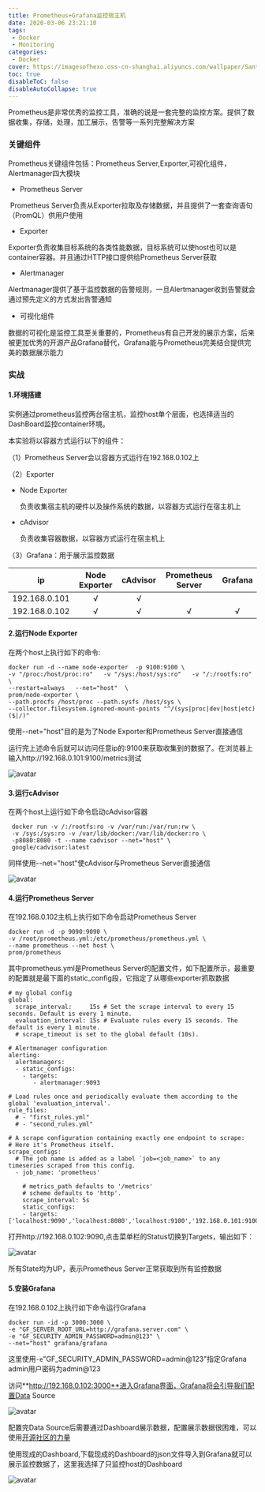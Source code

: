 ```yaml
---
title: Prometheus+Grafana监控宿主机
date: 2020-03-06 23:21:10
tags:
 - Docker
 - Monitoring
categories:
 - Docker
cover: https://imagesofhexo.oss-cn-shanghai.aliyuncs.com/wallpaper/SantaElena_ZH-CN8036210800_1920x1080.jpg
toc: true
disableToC: false
disableAutoCollapse: true
---
```


Prometheus是非常优秀的监控工具，准确的说是一套完整的监控方案。提供了数据收集，存储，处理，加工展示，告警等一系列完整解决方案

<!--more-->



### 关键组件

Prometheus关键组件包括：Prometheus Server,Exporter,可视化组件，Alertmanager四大模块

- Prometheus Server

​       Prometheus Server负责从Exporter拉取及存储数据，并且提供了一套查询语句（PromQL）供用户使用

- Exporter

Exporter负责收集目标系统的各类性能数据，目标系统可以使host也可以是container容器。并且通过HTTP接口提供给Prometheus Server获取

- Alertmanager

Alertmanager提供了基于监控数据的告警规则，一旦Alertmanager收到告警就会通过预先定义的方式发出告警通知

- 可视化组件

数据的可视化是监控工具至关重要的，Prometheus有自己开发的展示方案，后来被更加优秀的开源产品Grafana替代，Grafana能与Prometheus完美结合提供完美的数据展示能力



### 实战 

#### 1.环境搭建

实例通过prometheus监控两台宿主机，监控host单个层面，也选择适当的DashBoard监控container环境。

本实验将以容器方式运行以下的组件：

（1）Prometheus Server会以容器方式运行在192.168.0.102上

（2）Exporter

- Node Exporter 

  负责收集宿主机的硬件以及操作系统的数据，以容器方式运行在宿主机上

- cAdvisor

  负责收集容器数据，以容器方式运行在宿主机上   

（3）Grafana：用于展示监控数据

|      ip       | Node Exporter   | cAdvisor | Prometheus Server | Grafana |
| :-----------: | :-------------: | :------: | :---------------: | :-----: |
| 192.168.0.101 |        √        |    √     |                   |         |
| 192.168.0.102 |        √        |    √     |         √         |    √    |



#### 2.运行Node Exporter

在两个host上执行如下的命令:

```
docker run -d --name node-exporter  -p 9100:9100 \
-v "/proc:/host/proc:ro"   -v "/sys:/host/sys:ro"   -v "/:/rootfs:ro" \
--restart=always   --net="host"  \
prom/node-exporter \ 
--path.procfs /host/proc --path.sysfs /host/sys \
--collector.filesystem.ignored-mount-points "^/(sys|proc|dev|host|etc)($|/)" 
```

使用--net="host"目的是为了Node Exporter和Prometheus Server直接通信

运行完上述命令后就可以访问任意ip的:9100来获取收集到的数据了。在浏览器上输入http://192.168.0.101:9100/metrics测试

![avatar](https://imagesofhexo.oss-cn-shanghai.aliyuncs.com/hexo-pic/prometheus/9100.png)

#### 3.运行cAdvisor

在两个host上运行如下命令启动cAdvisor容器

```
 docker run -v /:/rootfs:ro -v /var/run:/var/run:rw \
 -v /sys:/sys:ro -v /var/lib/docker:/var/lib/docker:ro \
 -p8080:8080 -t --name cadvisor --net="host" \
 google/cadvisor:latest
```

同样使用--net="host"使cAdvisor与Prometheus Server直接通信

![avatar](https://imagesofhexo.oss-cn-shanghai.aliyuncs.com/hexo-pic/prometheus/8080.png)

#### 4.运行Prometheus Server

在192.168.0.102主机上执行如下命令启动Prometheus Server

```
docker run -d -p 9090:9090 \ 
-v /root/prometheus.yml:/etc/prometheus/prometheus.yml \
--name prometheus --net host \
prom/prometheus
```

其中prometheus.yml是Prometheus Server的配置文件，如下配置所示，最重要的配置就是最下面的static_config段，它指定了从哪些exporter抓取数据

```
# my global config
global:
  scrape_interval:     15s # Set the scrape interval to every 15 seconds. Default is every 1 minute.
  evaluation_interval: 15s # Evaluate rules every 15 seconds. The default is every 1 minute.
  # scrape_timeout is set to the global default (10s).
 
# Alertmanager configuration
alerting:
  alertmanagers:
  - static_configs:
    - targets:
       - alertmanager:9093
 
# Load rules once and periodically evaluate them according to the global 'evaluation_interval'.
rule_files:
  # - "first_rules.yml"
  # - "second_rules.yml"
 
# A scrape configuration containing exactly one endpoint to scrape:
# Here it's Prometheus itself.
scrape_configs:
  # The job name is added as a label `job=<job_name>` to any timeseries scraped from this config.
  - job_name: 'prometheus'
 
    # metrics_path defaults to '/metrics'
    # scheme defaults to 'http'.
    scrape_interval: 5s
    static_configs:
    - targets: ['localhost:9090','localhost:8080','localhost:9100','192.168.0.101:9100','192.168.0.101:8080']

```

打开http://192.168.0.102:9090,点击菜单栏的Status切换到Targets，输出如下：

![avatar](https://imagesofhexo.oss-cn-shanghai.aliyuncs.com/hexo-pic/prometheus/9090.png)

所有State均为UP，表示Prometheus Server正常获取到所有监控数据

#### 5.安装Grafana

在192.168.0.102上执行如下命令运行Grafana

```
docker run -id -p 3000:3000 \ 
-e "GF_SERVER_ROOT_URL=http://grafana.server.com" \
-e "GF_SECURITY_ADMIN_PASSWORD=admin@123" \
--net="host" grafana/grafana
```

这里使用`-e`"GF_SECURITY_ADMIN_PASSWORD=admin@123"指定Grafana admin用户密码为admin@123

访问**http://192.168.0.102:3000**进入Grafana界面，Grafana将会引导我们配置Data Source

![avatar](https://imagesofhexo.oss-cn-shanghai.aliyuncs.com/hexo-pic/prometheus/grafana.png)

配置完Data Source后需要通过Dashboard展示数据，配置展示数据很困难，可以使用[开源社区的力量](https://grafana.com/dashboards?datasource=prometheus&search=docker)

使用现成的Dashboard,下载现成的Dashboard的json文件导入到Grafana就可以展示监控数据了，这里我选择了只监控host的Dashboard

![avatar](https://imagesofhexo.oss-cn-shanghai.aliyuncs.com/hexo-pic/prometheus/result.png)


